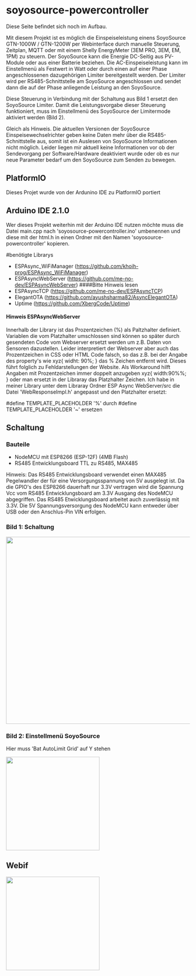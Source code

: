 # soyosource-powercontroller
Diese Seite befindet sich noch im Aufbau.

Mit diesem Projekt ist es möglich die Einspeiseleistung einens SoyoSource GTN-1000W / GTN-1200W per Webinterface durch manuelle Steuerung, Zeitplan, MQTT oder mit einem Shelly EnergyMeter (3EM PRO, 3EM, EM, 1PM) zu steuern.
Der SoyoSource kann die Energie DC-Seitig aus PV-Module oder aus einer Batterie beziehen. Die AC-Einspeiseleistung kann im Einstellmenü als Festwert in Watt oder durch einen auf einer Phase angeschlossenen dazugehörigen Limiter bereitgestellt werden. Der Limiter wird per RS485-Schnittstelle am SoyoSource angeschlossen und sendet dann die auf der Phase anliegende Leistung an den SoyoSource.

Diese Steuerung in Verbindung mit der Schaltung aus Bild 1 ersetzt den SoyoSource Limiter. Damit die Leistungsvorgabe dieser Steuerung funktioniert, muss im Einstellmenü des SoyoSource der Limitermode aktiviert werden (Bild 2).

Gleich als Hinweis. Die aktuellen Versionen der SoyoSource Einspeisewechselrichter geben keine Daten mehr über die RS485-Schnittstelle aus, somit ist ein Auslesen von SoyoSource Informationen nicht möglich. Leider liegen mir aktuell keine Informationen vor ob der Sendevorgang per Software/Hardware deaktiviert wurde oder ob es nur neue Parameter bedarf um den SoyoSource zum Senden zu bewegen.

## PlatformIO
Dieses Projet wurde von der Ardunino IDE zu PlatformIO portiert

## Arduino IDE 2.1.0
Wer dieses Projekt weiterhin mit der Arduino IDE nutzen möchte muss die Datei main.cpp nach 'soyosource-powercontroller.ino' umbenennen und diese  mit der html.h in einen Ordner mit den Namen 'soyosource-powercontroller' kopieren.

#benötigte Librarys
 - ESPAsync_WiFiManager (https://github.com/khoih-prog/ESPAsync_WiFiManager)
 - ESPAsyncWebServer    (https://github.com/me-no-dev/ESPAsyncWebServer) ####Bitte Hinweis lesen
 - ESPAsyncTCP          (https://github.com/me-no-dev/ESPAsyncTCP)
 - ElegantOTA           (https://github.com/ayushsharma82/AsyncElegantOTA)
 - Uptime               (https://github.com/XbergCode/Uptime)


#### Hinweis ESPAsyncWebServer
Innerhalb der Library ist das Prozentzeichen (%) als Paltzhalter definiert. Variablen die vom Platzhalter umschlossen sind können so später durch gesendeten Code vom Webserver ersetzt werden um z.B. Daten von Sensoren dazustellen. Leider interpretiert der Webserver aber auch das Prozentzeichen in CSS oder HTML Code falsch, so das 
z.B. bei der Angabe des property's wie xyz{ widht: 90%; } das % Zeichen entfernt wird. Dieses führt folglich zu Fehldarstellungen der Website. Als Workaround hilft Angaben mit Prozentzeichen immer doppelt anzugeben xyz{ width:90%%; } oder man ersetzt in der Libraray das Platzhalter Zeichen.
Ich habe in meiner Library unter dem Libraray Ordner ESP Async WebServer/src die Datei 'WebResponseImpl.h' angepasst und den Platzhalter ersetzt:

#define TEMPLATE_PLACEHOLDER '%' durch #define TEMPLATE_PLACEHOLDER '~' ersetzen


## Schaltung
### Bauteile
- NodeMCU mit ESP8266 (ESP-12F) (4MB Flash)
- RS485 Entwicklungsboard TTL zu RS485, MAX485

Hinweis: Das RS485 Entwicklungsboard verwendet einen MAX485 Pegelwandler der für eine Versorgungsspannung von 5V ausgelegt ist. Da die GPIO's des ESP8266 dauerhaft nur 3.3V vertragen wird die Spannung Vcc vom RS485 Entwicklungsboard am 3.3V Ausgang des NodeMCU abgegriffen. Das RS485 Etwicklungsboard arbeitet auch zuverlässig mit 3.3V. Die 5V Spannungsversorgung des NodeMCU kann entweder über USB oder den Anschlus-Pin VIN erfolgen.


### Bild 1: Schaltung
<img src="https://github.com/matlen67/soyosource-powercontroller/blob/main/image/wiring_nodemcu_rs485.png" width="512">


### Bild 2: Einstellmenü SoyoSource
Hier muss 'Bat AutoLimit Grid' auf Y stehen

<img src="https://github.com/matlen67/soyosource-powercontroller/blob/main/image/display_setup.jpg" width="256">
  

## Webif
<img src="https://github.com/matlen67/soyosource-powercontroller/blob/main/image/webif_231219_0621.png" width="256">



